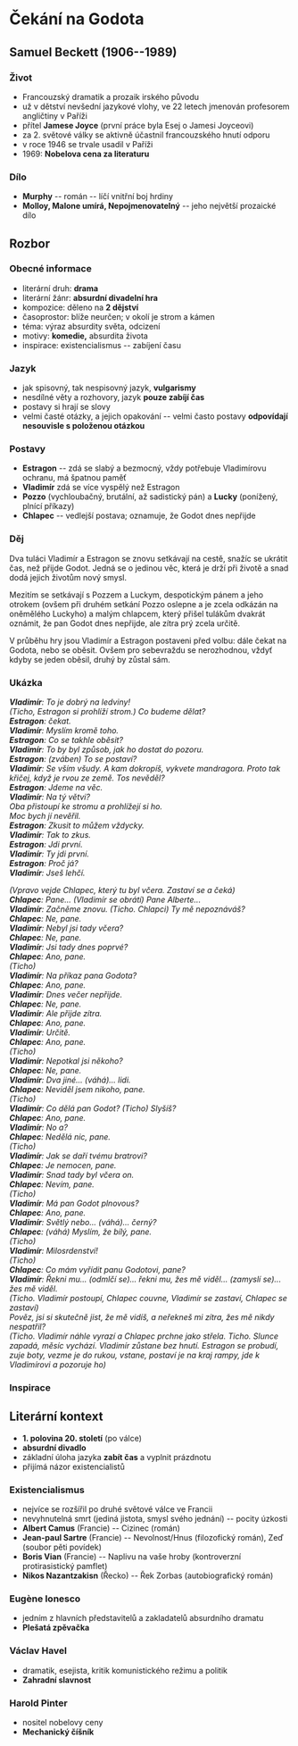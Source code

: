# Čekání na Godota

## Samuel Beckett (1906--1989)

### Život
- Francouzský dramatik a prozaik irského původu
- už v dětství nevšední jazykové vlohy, ve 22 letech jmenován profesorem angličtiny v Paříži
- přítel **Jamese Joyce** (první práce byla Esej o Jamesi Joyceovi)
- za 2. světové války se aktivně účastnil francouzského hnutí odporu
- v roce 1946 se trvale usadil v Paříži
- 1969: **Nobelova cena za literaturu**

### Dílo
- **Murphy** -- román -- líčí vnitřní boj hrdiny
- **Molloy, Malone umírá, Nepojmenovatelný** -- jeho největší prozaické dílo

## Rozbor

### Obecné informace
- literární druh: **drama**
- literární žánr: **absurdní divadelní hra**  
- kompozice: děleno na **2 dějství**
- časoprostor: blíže neurčen; v okolí je strom a kámen
- téma: výraz absurdity světa, odcizení
- motivy: **komedie,** absurdita života
- inspirace: existencialismus -- zabíjení času

### Jazyk
- jak spisovný, tak nespisovný jazyk, **vulgarismy**
- nesdílné věty a rozhovory, jazyk **pouze zabíjí čas**
- postavy si hrají se slovy
- velmi časté otázky, a jejich opakování -- velmi často postavy **odpovídají nesouvisle s položenou otázkou**

### Postavy
- **Estragon** -- zdá se slabý a bezmocný, vždy potřebuje Vladimírovu ochranu, má špatnou paměť
- **Vladimír** zdá se více vyspělý než Estragon
- **Pozzo** (vychloubačný, brutální, až sadistický pán) a **Lucky** (ponížený, plnící příkazy)
- **Chlapec** -- vedlejší postava; oznamuje, že Godot dnes nepřijde

### Děj
Dva tuláci Vladimír a Estragon se znovu setkávají na cestě, snažíc se ukrátit čas, než přijde Godot. Jedná se o jedinou věc, která je drží při životě a snad dodá jejich životům nový smysl.

Mezitím se setkávají s Pozzem a Luckym, despotickým pánem a jeho otrokem (ovšem při druhém setkání Pozzo oslepne a je zcela odkázán na oněmělého Luckyho) a malým chlapcem, který přišel tulákům dvakrát oznámit, že pan Godot dnes nepřijde, ale zítra prý zcela určitě.

V průběhu hry jsou Vladimír a Estragon postaveni před volbu: dále čekat na Godota, nebo se oběsit. Ovšem pro sebevraždu se nerozhodnou, vždyť kdyby se jeden oběsil, druhý by zůstal sám.

### Ukázka
_**Vladimír**: To je dobrý na ledviny!_  
_(Ticho, Estragon si prohlíží strom.)_
_Co budeme dělat?_  
_**Estragon**: čekat._  
_**Vladimír**: Myslím kromě toho._  
_**Estragon**: Co se takhle oběsit?_  
_**Vladimír**: To by byl způsob, jak ho dostat do pozoru._  
_**Estragon**: (zváben) To se postaví?_  
_**Vladimír**: Se vším všudy. A kam dokropíš, vykvete mandragora. Proto tak křičej, když je rvou ze země. Tos nevěděl?_  
_**Estragon**: Jdeme na věc._  
_**Vladimír**: Na tý větvi?_  
_Oba přistoupí ke stromu a prohlížejí si ho._  
_Moc bych jí nevěřil._  
_**Estragon**: Zkusit to můžem vždycky._  
_**Vladimír**: Tak to zkus._  
_**Estragon**: Jdi první._  
_**Vladimír**: Ty jdi první._  
_**Estragon**: Proč já?_  
_**Vladimír**: Jseš lehčí._  

_(Vpravo vejde Chlapec, který tu byl včera. Zastaví se a čeká)_  
_**Chlapec**: Pane... (Vladimír se obrátí) Pane Alberte..._  
_**Vladimír**: Začněme znovu. (Ticho. Chlapci) Ty mě nepoznáváš?_  
_**Chlapec**: Ne, pane._  
_**Vladimír**: Nebyl jsi tady včera?_  
_**Chlapec**: Ne, pane._  
_**Vladimír**: Jsi tady dnes poprvé?_  
_**Chlapec**: Ano, pane._  
_(Ticho)_  
_**Vladimír**: Na příkaz pana Godota?_  
_**Chlapec**: Ano, pane._  
_**Vladimír**: Dnes večer nepřijde._  
_**Chlapec**: Ne, pane._  
_**Vladimír**: Ale přijde zítra._  
_**Chlapec**: Ano, pane._  
_**Vladimír**: Určitě._  
_**Chlapec**: Ano, pane._  
_(Ticho)_  
_**Vladimír**: Nepotkal jsi někoho?_  
_**Chlapec**: Ne, pane._  
_**Vladimír**: Dva jiné... (váhá)... lidi._  
_**Chlapec**: Neviděl jsem nikoho, pane._  
_(Ticho)_  
_**Vladimír**: Co dělá pan Godot? (Ticho) Slyšíš?_  
_**Chlapec**: Ano, pane._  
_**Vladimír**: No a?_  
_**Chlapec**: Nedělá nic, pane._  
_(Ticho)_  
_**Vladimír**: Jak se daří tvému bratrovi?_  
_**Chlapec**: Je nemocen, pane._  
_**Vladimír**: Snad tady byl včera on._  
_**Chlapec**: Nevím, pane._  
_(Ticho)_  
_**Vladimír**: Má pan Godot plnovous?_  
_**Chlapec**: Ano, pane._  
_**Vladimír**: Světlý nebo... (váhá)... černý?_  
_**Chlapec**: (váhá) Myslím, že bílý, pane._  
_(Ticho)_  
_**Vladimír**: Milosrdenství!_  
_(Ticho)_  
_**Chlapec**: Co mám vyřídit panu Godotovi, pane?_  
_**Vladimír**: Řekni mu... (odmlčí se)... řekni mu, žes mě viděl... (zamyslí se)... žes mě viděl._  
_(Ticho. Vladimír postoupí, Chlapec couvne, Vladimír se zastaví, Chlapec se zastaví)_  
_Pověz, jsi si skutečně jist, že mě vidíš, a neřekneš mi zítra, žes mě nikdy nespatřil?_  
_(Ticho. Vladimír náhle vyrazí a Chlapec prchne jako střela. Ticho. Slunce zapadá, měsíc vychází. Vladimír zůstane bez hnutí. Estragon se probudí, zuje boty, vezme je do rukou, vstane, postaví je na kraj rampy, jde k Vladimírovi a pozoruje ho)_  

### Inspirace

## Literární kontext
- **1. polovina 20. století** (po válce)
- **absurdní divadlo**
- základní úloha jazyka **zabít čas** a vyplnit prázdnotu
- přijímá názor existencialistů

### Existencialismus
-	nejvíce se rozšířil po druhé světové válce ve Francii
-	nevyhnutelná smrt (jediná jistota, smysl svého jednání) -- pocity úzkosti
-	**Albert Camus** (Francie) -- Cizinec (román)
-	**Jean-paul Sartre** (Francie) -- Nevolnost/Hnus (filozofický román), Zeď (soubor pěti povídek)
-	**Boris Vian** (Francie) -- Naplivu na vaše hroby (kontroverzní protirasistický pamflet)
-	**Nikos Nazantzakisn** (Řecko) -- Řek Zorbas (autobiografický román)

### Eugène Ionesco
- jedním z hlavních představitelů a zakladatelů absurdního dramatu
- **Plešatá zpěvačka**

### Václav Havel
- dramatik, esejista, kritik komunistického režimu a politik
- **Zahradní slavnost**

### Harold Pinter
- nositel nobelovy ceny
- **Mechanický číšník**
